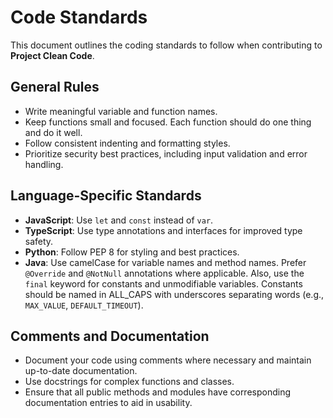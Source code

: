 # Code Standards

This document outlines the coding standards to follow when contributing to **Project Clean Code**.

## General Rules
- Write meaningful variable and function names.
- Keep functions small and focused. Each function should do one thing and do it well.
- Follow consistent indenting and formatting styles.
- Prioritize security best practices, including input validation and error handling.

## Language-Specific Standards
- **JavaScript**: Use `let` and `const` instead of `var`.
- **TypeScript**: Use type annotations and interfaces for improved type safety.
- **Python**: Follow PEP 8 for styling and best practices.
- **Java**: Use camelCase for variable names and method names. Prefer `@Override` and `@NotNull` annotations where applicable. Also, use the `final` keyword for constants and unmodifiable variables. Constants should be named in ALL_CAPS with underscores separating words (e.g., `MAX_VALUE`, `DEFAULT_TIMEOUT`).

## Comments and Documentation
- Document your code using comments where necessary and maintain up-to-date documentation.
- Use docstrings for complex functions and classes.
- Ensure that all public methods and modules have corresponding documentation entries to aid in usability.